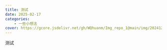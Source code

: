 ```yaml
---
title: 测试
date: 2025-02-17
categories: 
    - 一些小想法
cover: https://gcore.jsdelivr.net/gh/WQhuanm/Img_repo_1@main/img/202412222015910.png
---
```


测试